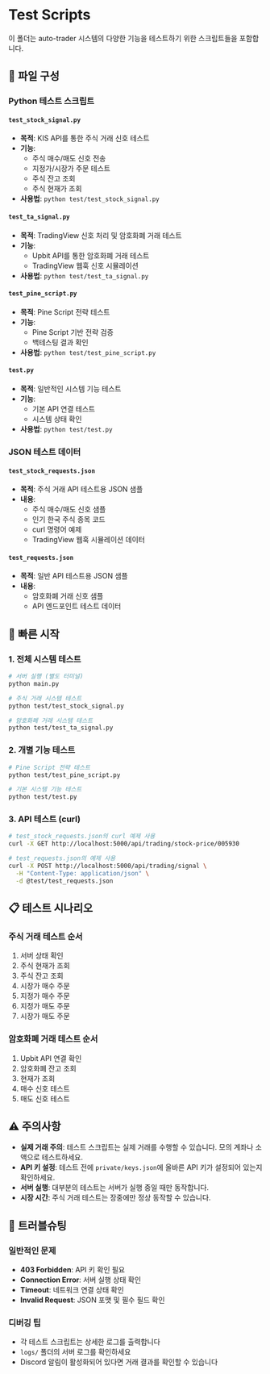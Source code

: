 # Test Scripts

이 폴더는 auto-trader 시스템의 다양한 기능을 테스트하기 위한 스크립트들을 포함합니다.

## 📁 파일 구성

### Python 테스트 스크립트

#### `test_stock_signal.py`
- **목적**: KIS API를 통한 주식 거래 신호 테스트
- **기능**: 
  - 주식 매수/매도 신호 전송
  - 지정가/시장가 주문 테스트
  - 주식 잔고 조회
  - 주식 현재가 조회
- **사용법**: `python test/test_stock_signal.py`

#### `test_ta_signal.py`
- **목적**: TradingView 신호 처리 및 암호화폐 거래 테스트
- **기능**:
  - Upbit API를 통한 암호화폐 거래 테스트
  - TradingView 웹훅 신호 시뮬레이션
- **사용법**: `python test/test_ta_signal.py`

#### `test_pine_script.py`
- **목적**: Pine Script 전략 테스트
- **기능**:
  - Pine Script 기반 전략 검증
  - 백테스팅 결과 확인
- **사용법**: `python test/test_pine_script.py`

#### `test.py`
- **목적**: 일반적인 시스템 기능 테스트
- **기능**:
  - 기본 API 연결 테스트
  - 시스템 상태 확인
- **사용법**: `python test/test.py`

### JSON 테스트 데이터

#### `test_stock_requests.json`
- **목적**: 주식 거래 API 테스트용 JSON 샘플
- **내용**:
  - 주식 매수/매도 신호 샘플
  - 인기 한국 주식 종목 코드
  - curl 명령어 예제
  - TradingView 웹훅 시뮬레이션 데이터

#### `test_requests.json`
- **목적**: 일반 API 테스트용 JSON 샘플
- **내용**:
  - 암호화폐 거래 신호 샘플
  - API 엔드포인트 테스트 데이터

## 🚀 빠른 시작

### 1. 전체 시스템 테스트
```bash
# 서버 실행 (별도 터미널)
python main.py

# 주식 거래 시스템 테스트
python test/test_stock_signal.py

# 암호화폐 거래 시스템 테스트
python test/test_ta_signal.py
```

### 2. 개별 기능 테스트
```bash
# Pine Script 전략 테스트
python test/test_pine_script.py

# 기본 시스템 기능 테스트
python test/test.py
```

### 3. API 테스트 (curl)
```bash
# test_stock_requests.json의 curl 예제 사용
curl -X GET http://localhost:5000/api/trading/stock-price/005930

# test_requests.json의 예제 사용
curl -X POST http://localhost:5000/api/trading/signal \
  -H "Content-Type: application/json" \
  -d @test/test_requests.json
```

## 📋 테스트 시나리오

### 주식 거래 테스트 순서
1. 서버 상태 확인
2. 주식 현재가 조회
3. 주식 잔고 조회
4. 시장가 매수 주문
5. 지정가 매수 주문
6. 지정가 매도 주문
7. 시장가 매도 주문

### 암호화폐 거래 테스트 순서
1. Upbit API 연결 확인
2. 암호화폐 잔고 조회
3. 현재가 조회
4. 매수 신호 테스트
5. 매도 신호 테스트

## ⚠️ 주의사항

- **실제 거래 주의**: 테스트 스크립트는 실제 거래를 수행할 수 있습니다. 모의 계좌나 소액으로 테스트하세요.
- **API 키 설정**: 테스트 전에 `private/keys.json`에 올바른 API 키가 설정되어 있는지 확인하세요.
- **서버 실행**: 대부분의 테스트는 서버가 실행 중일 때만 동작합니다.
- **시장 시간**: 주식 거래 테스트는 장중에만 정상 동작할 수 있습니다.

## 🔧 트러블슈팅

### 일반적인 문제
- **403 Forbidden**: API 키 확인 필요
- **Connection Error**: 서버 실행 상태 확인
- **Timeout**: 네트워크 연결 상태 확인
- **Invalid Request**: JSON 포맷 및 필수 필드 확인

### 디버깅 팁
- 각 테스트 스크립트는 상세한 로그를 출력합니다
- `logs/` 폴더의 서버 로그를 확인하세요
- Discord 알림이 활성화되어 있다면 거래 결과를 확인할 수 있습니다
